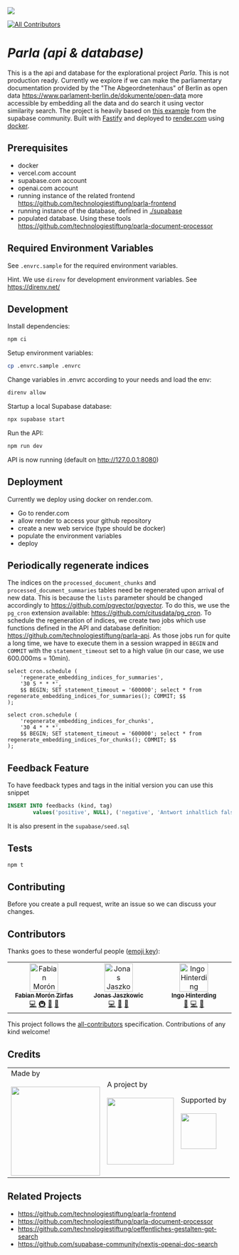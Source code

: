 ![](https://img.shields.io/badge/Built%20with%20%E2%9D%A4%EF%B8%8F-at%20Technologiestiftung%20Berlin-blue)

<!-- ALL-CONTRIBUTORS-BADGE:START - Do not remove or modify this section -->

[![All Contributors](https://img.shields.io/badge/all_contributors-3-orange.svg?style=flat-square)](#contributors-)

<!-- ALL-CONTRIBUTORS-BADGE:END -->

# _Parla (api & database)_

This is a the api and database for the explorational project _Parla_. This is not production ready. Currently we explore if we can make the parliamentary documentation provided by the "The Abgeordnetenhaus" of Berlin as open data https://www.parlament-berlin.de/dokumente/open-data more accessible by embedding all the data and do search it using vector similarity search. The project is heavily based on [this example](https://github.com/supabase-community/nextjs-openai-doc-search) from the supabase community. Built with [Fastify](https://fastify.dev/) and deployed to [render.com](https://render.com) using [docker](https://www.docker.com/).

## Prerequisites

- docker
- vercel.com account
- supabase.com account
- openai.com account
- running instance of the related frontend https://github.com/technologiestiftung/parla-frontend
- running instance of the database, defined in [./supabase](./supabase)
- populated database. Using these tools https://github.com/technologiestiftung/parla-document-processor

## Required Environment Variables

See `.envrc.sample` for the required environment variables.

Hint. We use `direnv` for development environment variables. See https://direnv.net/

## Development

Install dependencies:

```bash
npm ci
```

Setup environment variables:

```bash
cp .envrc.sample .envrc
```

Change variables in .envrc according to your needs and load the env:

```bash
direnv allow
```

Startup a local Supabase database:

```bash
npx supabase start
```

Run the API:

```bash
npm run dev
```

API is now running (default on http://127.0.0.1:8080)

## Deployment

Currently we deploy using docker on render.com.

- Go to render.com
- allow render to access your github repository
- create a new web service (type should be docker)
- populate the environment variables
- deploy

## Periodically regenerate indices

The indices on the `processed_document_chunks` and `processed_document_summaries` tables need be regenerated upon arrival of new data.
This is because the `lists` parameter should be changed accordingly to https://github.com/pgvector/pgvector. To do this, we use the `pg_cron` extension available: https://github.com/citusdata/pg_cron. To schedule the regeneration of indices, we create two jobs which use functions defined in the API and database definition: https://github.com/technologiestiftung/parla-api. As those jobs run for quite a long time, we have to execute them in a session wrapped in `BEGIN` and `COMMIT` with the `statement_timeout` set to a high value (in our case, we use 600.000ms = 10min).

```
select cron.schedule (
    'regenerate_embedding_indices_for_summaries',
    '30 5 * * *',
    $$ BEGIN; SET statement_timeout = '600000'; select * from regenerate_embedding_indices_for_summaries(); COMMIT; $$
);

select cron.schedule (
    'regenerate_embedding_indices_for_chunks',
    '30 4 * * *',
    $$ BEGIN; SET statement_timeout = '600000'; select * from regenerate_embedding_indices_for_chunks(); COMMIT; $$
);
```

## Feedback Feature

To have feedback types and tags in the initial version you can use this snippet

```sql
INSERT INTO feedbacks (kind, tag)
		values('positive', NULL), ('negative', 'Antwort inhaltlich falsch oder missverständlich'), ('negative', 'Es gab einen Fehler'), ('negative', 'Antwort nicht ausführlich genug'), ('negative', 'Dokumente unpassend');
```

It is also present in the `supabase/seed.sql`

## Tests

```bash
npm t
```

## Contributing

Before you create a pull request, write an issue so we can discuss your changes.

## Contributors

Thanks goes to these wonderful people ([emoji key](https://allcontributors.org/docs/en/emoji-key)):

<!-- ALL-CONTRIBUTORS-LIST:START - Do not remove or modify this section -->
<!-- prettier-ignore-start -->
<!-- markdownlint-disable -->
<table>
  <tbody>
    <tr>
      <td align="center" valign="top" width="14.28%"><a href="https://fabianmoronzirfas.me"><img src="https://avatars.githubusercontent.com/u/315106?v=4?s=64" width="64px;" alt="Fabian Morón Zirfas"/><br /><sub><b>Fabian Morón Zirfas</b></sub></a><br /><a href="https://github.com/technologiestiftung/parla-api/commits?author=ff6347" title="Code">💻</a> <a href="#infra-ff6347" title="Infrastructure (Hosting, Build-Tools, etc)">🚇</a> <a href="#design-ff6347" title="Design">🎨</a> <a href="https://github.com/technologiestiftung/parla-api/commits?author=ff6347" title="Documentation">📖</a></td>
      <td align="center" valign="top" width="14.28%"><a href="https://github.com/Jaszkowic"><img src="https://avatars.githubusercontent.com/u/10830180?v=4?s=64" width="64px;" alt="Jonas Jaszkowic"/><br /><sub><b>Jonas Jaszkowic</b></sub></a><br /><a href="https://github.com/technologiestiftung/parla-api/commits?author=Jaszkowic" title="Code">💻</a> <a href="#ideas-Jaszkowic" title="Ideas, Planning, & Feedback">🤔</a> <a href="https://github.com/technologiestiftung/parla-api/commits?author=Jaszkowic" title="Documentation">📖</a></td>
      <td align="center" valign="top" width="14.28%"><a href="http://www.awsm.de"><img src="https://avatars.githubusercontent.com/u/434355?v=4?s=64" width="64px;" alt="Ingo Hinterding"/><br /><sub><b>Ingo Hinterding</b></sub></a><br /><a href="#projectManagement-Esshahn" title="Project Management">📆</a> <a href="https://github.com/technologiestiftung/parla-api/commits?author=Esshahn" title="Code">💻</a> <a href="#ideas-Esshahn" title="Ideas, Planning, & Feedback">🤔</a></td>
    </tr>
  </tbody>
</table>

<!-- markdownlint-restore -->
<!-- prettier-ignore-end -->

<!-- ALL-CONTRIBUTORS-LIST:END -->

This project follows the [all-contributors](https://github.com/all-contributors/all-contributors) specification. Contributions of any kind welcome!

## Credits

<table>
  <tr>
    <td>
      Made by <a href="https://citylab-berlin.org/de/start/">
        <br />
        <br />
        <img width="200" src="https://logos.citylab-berlin.org/logo-citylab-berlin.svg" />
      </a>
    </td>
    <td>
      A project by <a href="https://www.technologiestiftung-berlin.de/">
        <br />
        <br />
        <img width="150" src="https://logos.citylab-berlin.org/logo-technologiestiftung-berlin-de.svg" />
      </a>
    </td>
    <td>
      Supported by <a href="https://www.berlin.de/rbmskzl/">
        <br />
        <br />
        <img width="80" src="https://logos.citylab-berlin.org/logo-berlin-senatskanzelei-de.svg" />
      </a>
    </td>
  </tr>
</table>

## Related Projects

- https://github.com/technologiestiftung/parla-frontend
- https://github.com/technologiestiftung/parla-document-processor
- https://github.com/technologiestiftung/oeffentliches-gestalten-gpt-search
- https://github.com/supabase-community/nextjs-openai-doc-search
